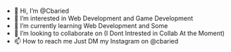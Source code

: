 - 👋 Hi, I’m @Cbaried
- 👀 I’m interested in Web Development and Game Development
- 🌱 I’m currently learning Web Development and Some 
- 💞️ I’m looking to collaborate on (I Dont Intrested in Collab At the Moment)
- 📫 How to reach me Just DM my Instagram on @cbaried

<!---
Cbaried/Cbaried is a ✨ special ✨ repository because its `README.md` (this file) appears on your GitHub profile.
You can click the Preview link to take a look at your changes.
--->
